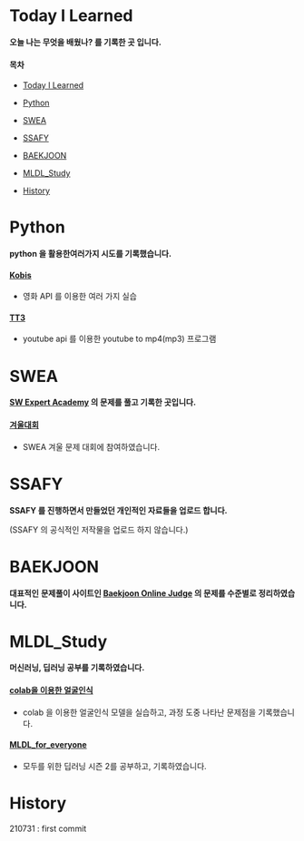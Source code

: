 # Today I Learned

**오늘 나는 무엇을 배웠나? 를 기록한 곳 입니다.**

#### 목차

- [Today I Learned](#today-i-learned)

- [Python](#python)
- [SWEA](#swea)
- [SSAFY](#ssafy)
- [BAEKJOON](#baekjoon)
- [MLDL_Study](#mldl-study)
- [History](#history)



# Python

**python 을 활용한여러가지 시도를 기록했습니다.**

#### [Kobis](https://github.com/onegi95/TIL/tree/master/Python/kobis)

- 영화 API 를 이용한 여러 가지 실습

#### [TT3](https://github.com/onegi95/TIL/tree/master/Python/tt3)

- youtube api 를 이용한 youtube to mp4(mp3)  프로그램



# SWEA

**[SW Expert Academy](https://swexpertacademy.com/) 의 문제를 풀고 기록한 곳입니다.**

#### [겨울대회](https://github.com/onegi95/TIL/tree/master/SWEA/%EA%B2%A8%EC%9A%B8%EB%8C%80%ED%9A%8C)

- SWEA 겨울 문제 대회에 참여하였습니다.





# SSAFY

**SSAFY 를 진행하면서 만들었던 개인적인 자료들을 업로드 합니다.**

(SSAFY 의 공식적인 저작물을 업로드 하지 않습니다.)



# BAEKJOON

**대표적인** **문제풀이 사이트인  [Baekjoon Online Judge](https://www.acmicpc.net/) 의 문제를 수준별로 정리하였습니다.**





#  MLDL_Study

**머신러닝, 딥러닝 공부를 기록하였습니다.**

#### [colab을 이용한 얼굴인식](https://github.com/onegi95/TIL/tree/master/MLDL_study)

- colab 을 이용한 얼굴인식 모델을 실습하고, 과정 도중 나타난 문제점을 기록했습니다.

#### [MLDL_for_everyone](https://github.com/onegi95/TIL/tree/master/MLDL_study/MLDL_for_everyone)

- 모두를 위한 딥러닝 시즌 2를 공부하고, 기록하였습니다.





# History

210731 : first commit
